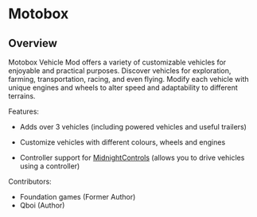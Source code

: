 # Motobox

## Overview
Motobox Vehicle Mod offers a variety of customizable vehicles for enjoyable and practical purposes. Discover vehicles for exploration, farming, transportation, racing, and even flying. Modify each vehicle with unique engines and wheels to alter speed and adaptability to different terrains.



Features:


- Adds over 3 vehicles (including powered vehicles and useful trailers)

- Customize vehicles with different colours, wheels and engines

- Controller support for [MidnightControls](https://www.curseforge.com/minecraft/mc-mods/midnightcontrols) (allows you to drive vehicles using a controller)



Contributors:
- Foundation games (Former Author)
- Qboi (Author)
